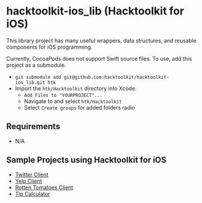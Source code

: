 hacktoolkit-ios_lib (Hacktoolkit for iOS)
=========================================

This library project has many useful wrappers, data structures, and reusable components for iOS programming.

Currently, CocoaPods does not support Swift source files. To use, add this project as a submodule.

* `git submodule add git@github.com:hacktoolkit/hacktoolkit-ios_lib.git htk`
* Import the `htk/Hacktoolkit` directory into Xcode.
  * `Add Files to "YOURPROJECT"...`
  * Navigate to and select `htk/Hacktoolkit`
  * Select `Create groups` for added folders radio

## Requirements

* N/A

## Sample Projects using Hacktoolkit for iOS

* [Twitter Client](https://github.com/hacktoolkit/htk-ios-Twitter)
* [Yelp Client](https://github.com/hacktoolkit/htk-ios-Yelp)
* [Rotten Tomatoes Client](https://github.com/hacktoolkit/htk-ios-RottenTomatoes)
* [Tip Calculator](https://github.com/hacktoolkit/htk-ios-TipCalculator)
